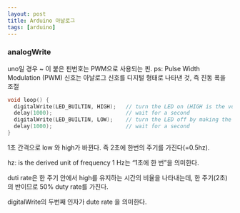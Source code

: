```yaml
---
layout: post
title: Arduino 아날로그
tags: [arduino]
---
```


### analogWrite

uno일 경우 ~ 이 붙은 핀번호는 PWM으로 사용되는 핀.
ps: Pulse Width Modulation (PWM) 신호는 아날로그 신호를 디지털 형태로 나타낸 것, 즉 진동 폭을 조절

``` c
void loop() {
  digitalWrite(LED_BUILTIN, HIGH);   // turn the LED on (HIGH is the voltage level)
  delay(1000);                       // wait for a second
  digitalWrite(LED_BUILTIN, LOW);    // turn the LED off by making the voltage LOW
  delay(1000);                       // wait for a second
}
```
1초 간격으로 low 와 high가 바뀐다. 즉 2초에 한번의 주기를 가진다(=0.5hz).

hz: is the derived unit of frequency 
1 Hz는 “1초에 한 번”을 의미한다.

duti rate은 한 주기 안에서 high를 유지하는 시간의 비율을 나타내는데, 한 주기(2초)의 반이므로 50% duty rate를 가진다.

digitalWrite의 두번째 인자가 dute rate 을 의미한다.

